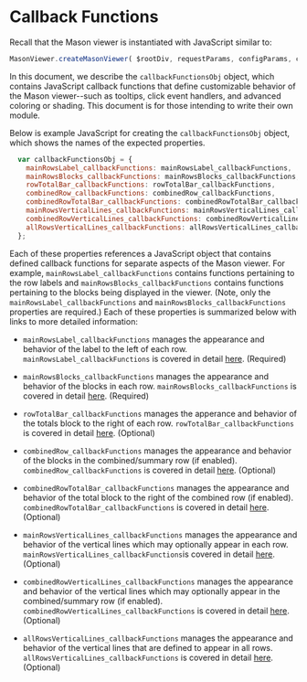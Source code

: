# Callback Functions

Recall that the Mason viewer is instantiated with JavaScript similar to:

```javascript
MasonViewer.createMasonViewer( $rootDiv, requestParams, configParams, callbackFunctionsObj );
```
In this document, we describe the `callbackFunctionsObj` object, which contains JavaScript callback functions that define customizable behavior of the Mason viewer--such as tooltips, click event handlers, and advanced coloring or shading. This document is for those intending to write their own module.

Below is example JavaScript for creating the `callbackFunctionsObj` object, which shows the names of the expected properties.
```javascript
  var callbackFunctionsObj = {
    mainRowsLabel_callbackFunctions: mainRowsLabel_callbackFunctions,
    mainRowsBlocks_callbackFunctions: mainRowsBlocks_callbackFunctions,
    rowTotalBar_callbackFunctions: rowTotalBar_callbackFunctions,
    combinedRow_callbackFunctions: combinedRow_callbackFunctions,
    combinedRowTotalBar_callbackFunctions: combinedRowTotalBar_callbackFunctions,
    mainRowsVerticalLines_callbackFunctions: mainRowsVerticalLines_callbackFunctions,
    combinedRowVerticalLines_callbackFunctions: combinedRowVerticalLines_callbackFunctions,
    allRowsVerticalLines_callbackFunctions: allRowsVerticalLines_callbackFunctions
  };
  ```

Each of these properties references a JavaScript object that contains defined callback functions for separate aspects of the Mason viewer. For example, `mainRowsLabel_callbackFunctions` contains functions pertaining to the row labels and `mainRowsBlocks_callbackFunctions` contains functions pertaining to the blocks being displayed in the viewer. (Note, only the `mainRowsLabel_callbackFunctions` and `mainRowsBlocks_callbackFunctions` properties are required.) Each of these properties is summarized below with links to more detailed information:

- `mainRowsLabel_callbackFunctions` manages the appearance and behavior of the label to the left of each row. `mainRowsLabel_callbackFunctions` is covered in detail <a href="callbacks/mainRowsLabel_callbackFunctions.md">here</a>. (Required)

- `mainRowsBlocks_callbackFunctions` manages the appearance and behavior of the blocks in each row. `mainRowsBlocks_callbackFunctions` is covered in detail <a href="callbacks/mainRowsBlocks_callbackFunctions.md">here</a>. (Required)

- `rowTotalBar_callbackFunctions` manages the apperance and behavior of the totals block to the right of each row. `rowTotalBar_callbackFunctions` is covered in detail <a href="callbacks/rowTotalBar_callbackFunctions.md">here</a>. (Optional)

- `combinedRow_callbackFunctions` manages the appearance and behavior of the blocks in the combined/summary row (if enabled). `combinedRow_callbackFunctions` is covered in detail <a href="callbacks/combinedRow_callbackFunctions.md">here</a>. (Optional)

- `combinedRowTotalBar_callbackFunctions` manages the appearance and behavior of the total block to the right of the combined row (if enabled). `combinedRowTotalBar_callbackFunctions` is covered in detail <a href="callbacks/combinedRowTotalBar_callbackFunctions.md">here</a>. (Optional)

- `mainRowsVerticalLines_callbackFunctions` manages the appearance and behavior of the vertical lines which may optionally appear in each row. `mainRowsVerticalLines_callbackFunctions`is covered in detail <a href="callbacks/mainRowsVerticalLines_callbackFunctions.md">here</a>. (Optional)

- `combinedRowVerticalLines_callbackFunctions` manages the appearance and behavior of the vertical lines which may optionally appear in the combined/summary row (if enabled). `combinedRowVerticalLines_callbackFunctions` is covered in detail <a href="callbacks/combinedRowVerticalLines_callbackFunctions.md">here</a>. (Optional)

- `allRowsVerticalLines_callbackFunctions` manages the appearance and behavior of the vertical lines that are defined to appear in all rows. `allRowsVerticalLines_callbackFunctions` is covered in detail <a href="callbacks/allRowsVerticalLines_callbackFunctions.md">here</a>. (Optional)


